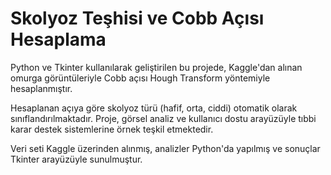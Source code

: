 # Skolyoz Teşhisi ve Cobb Açısı Hesaplama

Python ve Tkinter kullanılarak geliştirilen bu projede, Kaggle'dan alınan omurga görüntüleriyle Cobb açısı Hough Transform yöntemiyle hesaplanmıştır.

Hesaplanan açıya göre skolyoz türü (hafif, orta, ciddi) otomatik olarak sınıflandırılmaktadır. Proje, görsel analiz ve kullanıcı dostu arayüzüyle tıbbi karar destek sistemlerine örnek teşkil etmektedir.

Veri seti Kaggle üzerinden alınmış, analizler Python'da yapılmış ve sonuçlar Tkinter arayüzüyle sunulmuştur.
